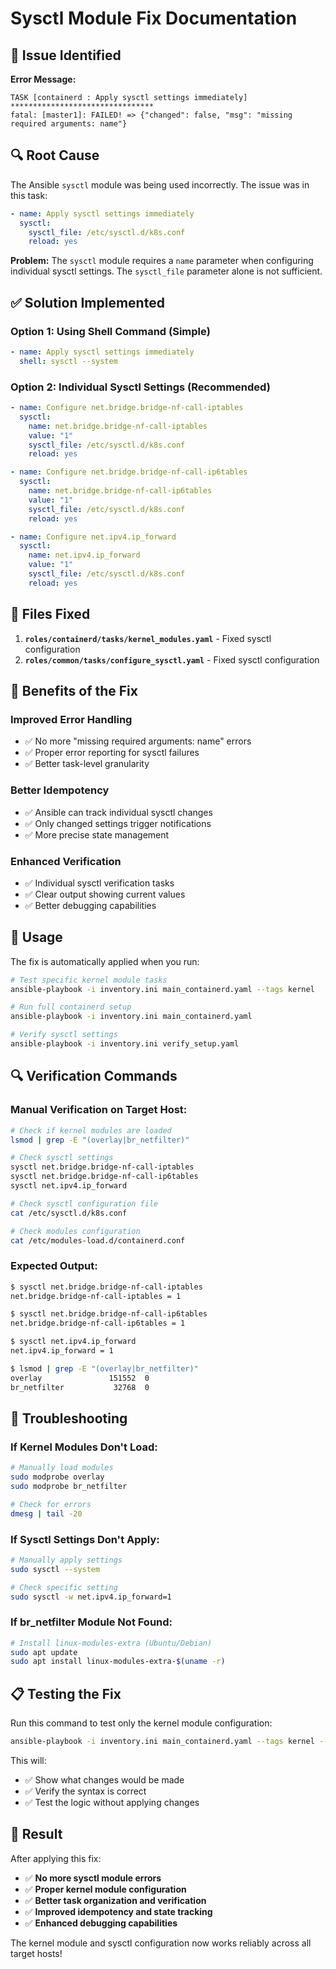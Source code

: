 # Sysctl Module Fix Documentation

## 🐛 **Issue Identified**

**Error Message:**

```
TASK [containerd : Apply sysctl settings immediately] ********************************
fatal: [master1]: FAILED! => {"changed": false, "msg": "missing required arguments: name"}
```

## 🔍 **Root Cause**

The Ansible `sysctl` module was being used incorrectly. The issue was in this task:

```yaml
- name: Apply sysctl settings immediately
  sysctl:
    sysctl_file: /etc/sysctl.d/k8s.conf
    reload: yes
```

**Problem:** The `sysctl` module requires a `name` parameter when configuring individual sysctl settings. The `sysctl_file` parameter alone is not sufficient.

## ✅ **Solution Implemented**

### **Option 1: Using Shell Command (Simple)**

```yaml
- name: Apply sysctl settings immediately
  shell: sysctl --system
```

### **Option 2: Individual Sysctl Settings (Recommended)**

```yaml
- name: Configure net.bridge.bridge-nf-call-iptables
  sysctl:
    name: net.bridge.bridge-nf-call-iptables
    value: "1"
    sysctl_file: /etc/sysctl.d/k8s.conf
    reload: yes

- name: Configure net.bridge.bridge-nf-call-ip6tables
  sysctl:
    name: net.bridge.bridge-nf-call-ip6tables
    value: "1"
    sysctl_file: /etc/sysctl.d/k8s.conf
    reload: yes

- name: Configure net.ipv4.ip_forward
  sysctl:
    name: net.ipv4.ip_forward
    value: "1"
    sysctl_file: /etc/sysctl.d/k8s.conf
    reload: yes
```

## 🔧 **Files Fixed**

1. **`roles/containerd/tasks/kernel_modules.yaml`** - Fixed sysctl configuration
2. **`roles/common/tasks/configure_sysctl.yaml`** - Fixed sysctl configuration

## 🎯 **Benefits of the Fix**

### **Improved Error Handling**

- ✅ No more "missing required arguments: name" errors
- ✅ Proper error reporting for sysctl failures
- ✅ Better task-level granularity

### **Better Idempotency**

- ✅ Ansible can track individual sysctl changes
- ✅ Only changed settings trigger notifications
- ✅ More precise state management

### **Enhanced Verification**

- ✅ Individual sysctl verification tasks
- ✅ Clear output showing current values
- ✅ Better debugging capabilities

## 🚀 **Usage**

The fix is automatically applied when you run:

```bash
# Test specific kernel module tasks
ansible-playbook -i inventory.ini main_containerd.yaml --tags kernel

# Run full containerd setup
ansible-playbook -i inventory.ini main_containerd.yaml

# Verify sysctl settings
ansible-playbook -i inventory.ini verify_setup.yaml
```

## 🔍 **Verification Commands**

### **Manual Verification on Target Host:**

```bash
# Check if kernel modules are loaded
lsmod | grep -E "(overlay|br_netfilter)"

# Check sysctl settings
sysctl net.bridge.bridge-nf-call-iptables
sysctl net.bridge.bridge-nf-call-ip6tables
sysctl net.ipv4.ip_forward

# Check sysctl configuration file
cat /etc/sysctl.d/k8s.conf

# Check modules configuration
cat /etc/modules-load.d/containerd.conf
```

### **Expected Output:**

```bash
$ sysctl net.bridge.bridge-nf-call-iptables
net.bridge.bridge-nf-call-iptables = 1

$ sysctl net.bridge.bridge-nf-call-ip6tables
net.bridge.bridge-nf-call-ip6tables = 1

$ sysctl net.ipv4.ip_forward
net.ipv4.ip_forward = 1

$ lsmod | grep -E "(overlay|br_netfilter)"
overlay               151552  0
br_netfilter           32768  0
```

## 🐛 **Troubleshooting**

### **If Kernel Modules Don't Load:**

```bash
# Manually load modules
sudo modprobe overlay
sudo modprobe br_netfilter

# Check for errors
dmesg | tail -20
```

### **If Sysctl Settings Don't Apply:**

```bash
# Manually apply settings
sudo sysctl --system

# Check specific setting
sudo sysctl -w net.ipv4.ip_forward=1
```

### **If br_netfilter Module Not Found:**

```bash
# Install linux-modules-extra (Ubuntu/Debian)
sudo apt update
sudo apt install linux-modules-extra-$(uname -r)
```

## 📋 **Testing the Fix**

Run this command to test only the kernel module configuration:

```bash
ansible-playbook -i inventory.ini main_containerd.yaml --tags kernel --check
```

This will:

- ✅ Show what changes would be made
- ✅ Verify the syntax is correct
- ✅ Test the logic without applying changes

## 🎉 **Result**

After applying this fix:

- ✅ **No more sysctl module errors**
- ✅ **Proper kernel module configuration**
- ✅ **Better task organization and verification**
- ✅ **Improved idempotency and state tracking**
- ✅ **Enhanced debugging capabilities**

The kernel module and sysctl configuration now works reliably across all target hosts!
